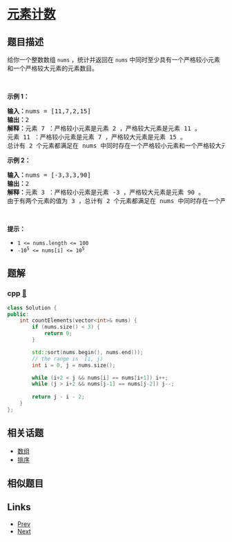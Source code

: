 
# [元素计数](https://leetcode-cn.com/problems/count-elements-with-strictly-smaller-and-greater-elements)

## 题目描述

<p>给你一个整数数组 <code>nums</code> ，统计并返回在 <code>nums</code> 中同时至少具有一个严格较小元素和一个严格较大元素的元素数目。</p>

<p>&nbsp;</p>

<p><strong>示例 1：</strong></p>

<pre>
<strong>输入：</strong>nums = [11,7,2,15]
<strong>输出：</strong>2
<strong>解释：</strong>元素 7 ：严格较小元素是元素 2 ，严格较大元素是元素 11 。
元素 11 ：严格较小元素是元素 7 ，严格较大元素是元素 15 。
总计有 2 个元素都满足在 nums 中同时存在一个严格较小元素和一个严格较大元素。
</pre>

<p><strong>示例 2：</strong></p>

<pre>
<strong>输入：</strong>nums = [-3,3,3,90]
<strong>输出：</strong>2
<strong>解释：</strong>元素 3 ：严格较小元素是元素 -3 ，严格较大元素是元素 90 。
由于有两个元素的值为 3 ，总计有 2 个元素都满足在 nums 中同时存在一个严格较小元素和一个严格较大元素。
</pre>

<p>&nbsp;</p>

<p><strong>提示：</strong></p>

<ul>
	<li><code>1 &lt;= nums.length &lt;= 100</code></li>
	<li><code>-10<sup>5</sup> &lt;= nums[i] &lt;= 10<sup>5</sup></code></li>
</ul>


## 题解

### cpp [🔗](count-elements-with-strictly-smaller-and-greater-elements.cpp) 
```cpp
class Solution {
public:
    int countElements(vector<int>& nums) {
        if (nums.size() < 3) {
            return 0;
        }

        std::sort(nums.begin(), nums.end());
        // the range is  [i, j)
        int i = 0, j = nums.size();

        while (i+2 < j && nums[i] == nums[i+1]) i++;
        while (j > i+2 && nums[j-1] == nums[j-2]) j--;
        
        return j - i - 2;
    }
};
```


## 相关话题

- [数组](https://leetcode-cn.com/tag/array) 
- [排序](https://leetcode-cn.com/tag/sorting) 


## 相似题目



## Links

- [Prev](../maximum-twin-sum-of-a-linked-list/README.md) 
- [Next](../guess-numbers/README.md) 

